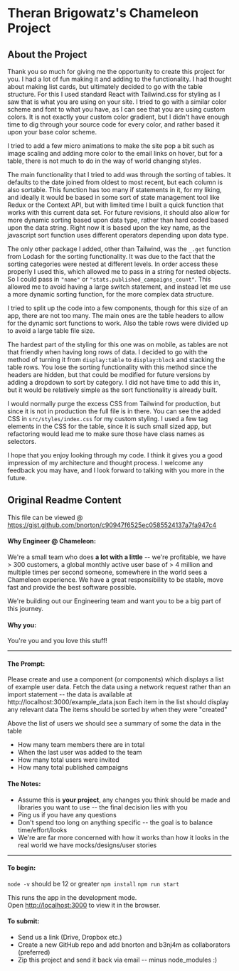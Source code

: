 # Theran Brigowatz's Chameleon Project

## About the Project

Thank you so much for giving me the opportunity to create this project for you. I had a lot of fun making it and adding to the functionality. I had thought about making list cards, but ultimately decided to go with the table structure. For this I used standard React with Tailwind.css for styling as I saw that is what you are using on your site. I tried to go with a similar color scheme and font to what you have, as I can see that you are using custom colors. It is not exactly your custom color gradient, but I didn't have enough time to dig through your source code for every color, and rather based it upon your base color scheme.

I tried to add a few micro animations to make the site pop a bit such as image scaling and adding more color to the email links on hover, but for a table, there is not much to do in the way of world changing styles.

The main functionality that I tried to add was through the sorting of tables. It defaults to the date joined from oldest to most recent, but each column is also sortable. This function has too many if statements in it, for my liking, and ideally it would be based in some sort of state management tool like Redux or the Context API, but with limited time I built a quick function that works with this current data set. For future revisions, it should also allow for more dynamic sorting based upon data type, rather than hard coded based upon the data string. Right now it is based upon the key name, as the javascript sort function uses different operators depending upon data type.

The only other package I added, other than Tailwind, was the `_.get` function from Lodash for the sorting functionality. It was due to the fact that the sorting categories were nested at different levels. In order access these properly I used this, which allowed me to pass in a string for nested objects. So I could pass in `"name"` or `"stats.published_campaigns_count"`. This allowed me to avoid having a large switch statement, and instead let me use a more dynamic sorting function, for the more complex data structure.

I tried to split up the code into a few components, though for this size of an app, there are not too many. The main ones are the table headers to allow for the dynamic sort functions to work. Also the table rows were divided up to avoid a large table file size.

The hardest part of the styling for this one was on mobile, as tables are not that friendly when having long rows of data. I decided to go with the method of turning it from `display:table` to `display:block` and stacking the table rows. You lose the sorting functionality with this method since the headers are hidden, but that could be modified for future versions by adding a dropdown to sort by category. I did not have time to add this in, but it would be relatively simple as the sort functionality is already built.

I would normally purge the excess CSS from Tailwind for production, but since it is not in production the full file is in there.  You can see the added CSS in `src/styles/index.css` for my custom styling.  I used a few tag elements in the CSS for the table, since it is such small sized app, but refactoring would lead me to make sure those have class names as selectors.

I hope that you enjoy looking through my code. I think it gives you a good impression of my architecture and thought process. I welcome any feedback you may have, and I look forward to talking with you more in the future.

## Original Readme Content

This file can be viewed @ https://gist.github.com/bnorton/c90947f6525ec0585524137a7fa947c4

#### Why Engineer @ Chameleon:

We're a small team who does **a lot with a little** -- we're profitable, we have > 300 customers, a global monthly active user base of > 4 million and multiple times per second someone, somewhere in the world sees a Chameleon experience.
We have a great responsibility to be stable, move fast and provide the best software possible.

We're building out our Engineering team and want you to be a big part of this journey.

#### Why you:

You're you and you love this stuff!

---

#### The Prompt:

Please create and use a component (or components) which displays a list of example user data.
Fetch the data using a network request rather than an import statement -- the data is available at http://localhost:3000/example_data.json
Each item in the list should display any relevant data
The items should be sorted by when they were "created"

Above the list of users we should see a summary of some the data in the table

- How many team members there are in total
- When the last user was added to the team
- How many total users were invited
- How many total published campaigns

#### The Notes:

- Assume this is **your project**, any changes you think should be made and libraries you want to use -- the final decision lies with you
- Ping us if you have any questions
- Don't spend too long on anything specific -- the goal is to balance time/effort/looks
- We're are far more concerned with how it works than how it looks in the real world we have mocks/designs/user stories

---

#### To begin:

`node -v` should be 12 or greater
`npm install`
`npm run start`

This runs the app in the development mode.<br />
Open [http://localhost:3000](http://localhost:3000) to view it in the browser.

#### To submit:

- Send us a link (Drive, Dropbox etc.)
- Create a new GitHub repo and add bnorton and b3nj4m as collaborators (preferred)
- Zip this project and send it back via email -- minus node_modules :)
